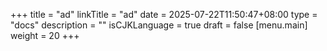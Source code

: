 +++
title = "ad"
linkTitle = "ad"
date = 2025-07-22T11:50:47+08:00
type = "docs"
description = ""
isCJKLanguage = true
draft = false
[menu.main]
	weight = 20
+++